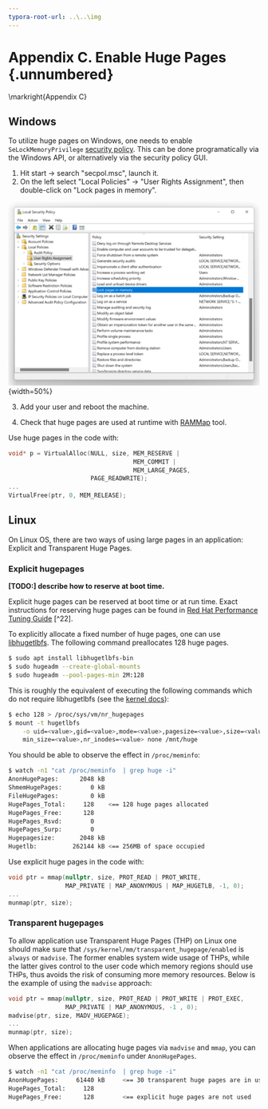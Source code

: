```yaml
---
typora-root-url: ..\..\img
---
```


# Appendix C. Enable Huge Pages {.unnumbered}

\markright{Appendix C}

## Windows

 To utilize huge pages on Windows, one needs to enable `SeLockMemoryPrivilege` [security policy](https://docs.microsoft.com/en-us/windows/security/threat-protection/security-policy-settings/lock-pages-in-memory).
 This can be done programatically via the Windows API, or alternatively via the security policy GUI.

1. Hit start -> search "secpol.msc", launch it.
2. On the left select "Local Policies" -> "User Rights Assignment", then double-click on "Lock pages in memory".

![Windows security: Lock pages in memory](../../img/appendix-C/WinLockPages.png){width=50%}

3. Add your user and reboot the machine.

4. Check that huge pages are used at runtime with [RAMMap](https://docs.microsoft.com/en-us/sysinternals/downloads/rammap) tool.

Use huge pages in the code with:

```cpp
void* p = VirtualAlloc(NULL, size, MEM_RESERVE | 
                                   MEM_COMMIT | 
                                   MEM_LARGE_PAGES,
                       PAGE_READWRITE);
...
VirtualFree(ptr, 0, MEM_RELEASE);
```

## Linux

On Linux OS, there are two ways of using large pages in an application: Explicit and Transparent Huge Pages.

### Explicit hugepages

**[TODO:] describe how to reserve at boot time.**

Explicit huge pages can be reserved at boot time or at run time. Exact instructions for reserving huge pages can be found in [Red Hat Performance Tuning Guide](https://access.redhat.com/documentation/en-us/red_hat_enterprise_linux/7/html/performance_tuning_guide/sect-red_hat_enterprise_linux-performance_tuning_guide-memory-configuring-huge-pages#sect-Red_Hat_Enterprise_Linux-Performance_tuning_guide-Memory-Configuring-huge-pages-at-run-time) [^22].

To explicitly allocate a fixed number of huge pages, one can use [libhugetlbfs](https://github.com/libhugetlbfs/libhugetlbfs). The following command preallocates 128 huge pages.

```bash
$ sudo apt install libhugetlbfs-bin
$ sudo hugeadm --create-global-mounts
$ sudo hugeadm --pool-pages-min 2M:128
```

This is roughly the equivalent of executing the following commands which do not require libhugetlbfs (see the [kernel docs](https://www.kernel.org/doc/Documentation/vm/hugetlbpage.txt)):

```bash
$ echo 128 > /proc/sys/vm/nr_hugepages
$ mount -t hugetlbfs                                                      \
    -o uid=<value>,gid=<value>,mode=<value>,pagesize=<value>,size=<value>,\
    min_size=<value>,nr_inodes=<value> none /mnt/huge
```

You should be able to observe the effect in `/proc/meminfo`:

```bash
$ watch -n1 "cat /proc/meminfo  | grep huge -i"
AnonHugePages:      2048 kB
ShmemHugePages:        0 kB
FileHugePages:         0 kB
HugePages_Total:     128    <== 128 huge pages allocated
HugePages_Free:      128
HugePages_Rsvd:        0
HugePages_Surp:        0
Hugepagesize:       2048 kB
Hugetlb:          262144 kB <== 256MB of space occupied
```

Use explicit huge pages in the code with:

```cpp
void ptr = mmap(nullptr, size, PROT_READ | PROT_WRITE,
                MAP_PRIVATE | MAP_ANONYMOUS | MAP_HUGETLB, -1, 0);
...
munmap(ptr, size);
```

### Transparent hugepages

To allow application use Transparent Huge Pages (THP) on Linux one should make sure that `/sys/kernel/mm/transparent_hugepage/enabled` is `always` or `madvise`. The former enables system wide usage of THPs, while the latter gives control to the user code which memory regions should use THPs, thus avoids the risk of consuming more memory resources. Below is the example of using the `madvise` approach:

```cpp
void ptr = mmap(nullptr, size, PROT_READ | PROT_WRITE | PROT_EXEC,
                MAP_PRIVATE | MAP_ANONYMOUS, -1 , 0);
madvise(ptr, size, MADV_HUGEPAGE);
...
munmap(ptr, size);
```

When applications are allocating huge pages via `madvise` and `mmap`, you can observe the effect in `/proc/meminfo` under `AnonHugePages`.

```bash
$ watch -n1 "cat /proc/meminfo  | grep huge -i" 
AnonHugePages:     61440 kB     <== 30 transparent huge pages are in use
HugePages_Total:     128
HugePages_Free:      128        <== explicit huge pages are not used
```